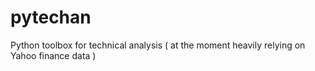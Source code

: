 # pytechan
Python toolbox for technical analysis ( at the moment heavily relying on Yahoo finance data )

